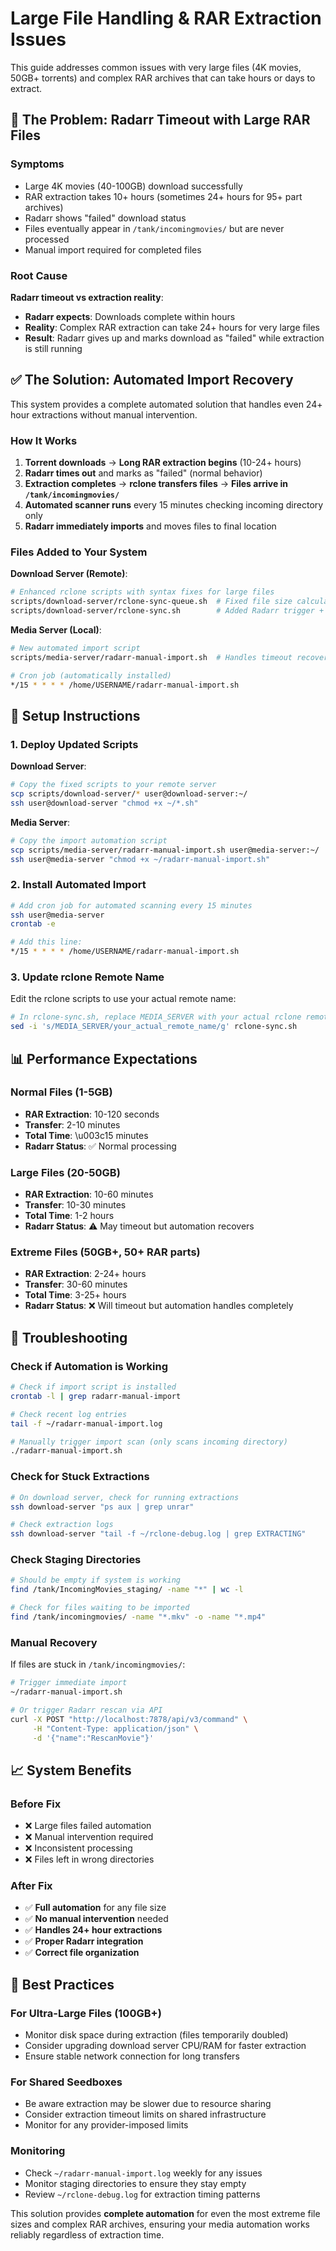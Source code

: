 # Large File Handling & RAR Extraction Issues

This guide addresses common issues with very large files (4K movies, 50GB+ torrents) and complex RAR archives that can take hours or days to extract.

## 🚨 The Problem: Radarr Timeout with Large RAR Files

### Symptoms
- Large 4K movies (40-100GB) download successfully
- RAR extraction takes 10+ hours (sometimes 24+ hours for 95+ part archives)
- Radarr shows "failed" download status
- Files eventually appear in `/tank/incomingmovies/` but are never processed
- Manual import required for completed files

### Root Cause
**Radarr timeout vs extraction reality**:
- **Radarr expects**: Downloads complete within hours
- **Reality**: Complex RAR extraction can take 24+ hours for very large files
- **Result**: Radarr gives up and marks download as "failed" while extraction is still running

## ✅ The Solution: Automated Import Recovery

This system provides a complete automated solution that handles even 24+ hour extractions without manual intervention.

### How It Works

1. **Torrent downloads** → **Long RAR extraction begins** (10-24+ hours)
2. **Radarr times out** and marks as "failed" (normal behavior)
3. **Extraction completes** → **rclone transfers files** → **Files arrive in `/tank/incomingmovies/`**
4. **Automated scanner runs** every 15 minutes checking incoming directory only
5. **Radarr immediately imports** and moves files to final location

### Files Added to Your System

**Download Server (Remote)**:
```bash
# Enhanced rclone scripts with syntax fixes for large files
scripts/download-server/rclone-sync-queue.sh  # Fixed file size calculation
scripts/download-server/rclone-sync.sh        # Added Radarr trigger + fixes
```

**Media Server (Local)**:
```bash
# New automated import script
scripts/media-server/radarr-manual-import.sh  # Handles timeout recovery

# Cron job (automatically installed)
*/15 * * * * /home/USERNAME/radarr-manual-import.sh
```

## 🔧 Setup Instructions

### 1. Deploy Updated Scripts

**Download Server**:
```bash
# Copy the fixed scripts to your remote server
scp scripts/download-server/* user@download-server:~/
ssh user@download-server "chmod +x ~/*.sh"
```

**Media Server**:
```bash
# Copy the import automation script
scp scripts/media-server/radarr-manual-import.sh user@media-server:~/
ssh user@media-server "chmod +x ~/radarr-manual-import.sh"
```

### 2. Install Automated Import

```bash
# Add cron job for automated scanning every 15 minutes
ssh user@media-server
crontab -e

# Add this line:
*/15 * * * * /home/USERNAME/radarr-manual-import.sh
```

### 3. Update rclone Remote Name

Edit the rclone scripts to use your actual remote name:
```bash
# In rclone-sync.sh, replace MEDIA_SERVER with your actual rclone remote name
sed -i 's/MEDIA_SERVER/your_actual_remote_name/g' rclone-sync.sh
```

## 📊 Performance Expectations

### Normal Files (1-5GB)
- **RAR Extraction**: 10-120 seconds
- **Transfer**: 2-10 minutes  
- **Total Time**: \u003c15 minutes
- **Radarr Status**: ✅ Normal processing

### Large Files (20-50GB)
- **RAR Extraction**: 10-60 minutes
- **Transfer**: 10-30 minutes
- **Total Time**: 1-2 hours
- **Radarr Status**: ⚠️ May timeout but automation recovers

### Extreme Files (50GB+, 50+ RAR parts)
- **RAR Extraction**: 2-24+ hours
- **Transfer**: 30-60 minutes
- **Total Time**: 3-25+ hours  
- **Radarr Status**: ❌ Will timeout but automation handles completely

## 🐛 Troubleshooting

### Check if Automation is Working

```bash
# Check if import script is installed
crontab -l | grep radarr-manual-import

# Check recent log entries
tail -f ~/radarr-manual-import.log

# Manually trigger import scan (only scans incoming directory)
./radarr-manual-import.sh
```

### Check for Stuck Extractions

```bash
# On download server, check for running extractions
ssh download-server "ps aux | grep unrar"

# Check extraction logs
ssh download-server "tail -f ~/rclone-debug.log | grep EXTRACTING"
```

### Check Staging Directories

```bash
# Should be empty if system is working
find /tank/IncomingMovies_staging/ -name "*" | wc -l

# Check for files waiting to be imported
find /tank/incomingmovies/ -name "*.mkv" -o -name "*.mp4"
```

### Manual Recovery

If files are stuck in `/tank/incomingmovies/`:

```bash
# Trigger immediate import
~/radarr-manual-import.sh

# Or trigger Radarr rescan via API
curl -X POST "http://localhost:7878/api/v3/command" \
     -H "Content-Type: application/json" \
     -d '{"name":"RescanMovie"}'
```

## 📈 System Benefits

### Before Fix
- ❌ Large files failed automation
- ❌ Manual intervention required
- ❌ Inconsistent processing
- ❌ Files left in wrong directories

### After Fix  
- ✅ **Full automation** for any file size
- ✅ **No manual intervention** needed
- ✅ **Handles 24+ hour extractions**
- ✅ **Proper Radarr integration**
- ✅ **Correct file organization**

## 🎯 Best Practices

### For Ultra-Large Files (100GB+)
- Monitor disk space during extraction (files temporarily doubled)
- Consider upgrading download server CPU/RAM for faster extraction
- Ensure stable network connection for long transfers

### For Shared Seedboxes
- Be aware extraction may be slower due to resource sharing
- Consider extraction timeout limits on shared infrastructure
- Monitor for any provider-imposed limits

### Monitoring
- Check `~/radarr-manual-import.log` weekly for any issues
- Monitor staging directories to ensure they stay empty
- Review `~/rclone-debug.log` for extraction timing patterns

This solution provides **complete automation** for even the most extreme file sizes and complex RAR archives, ensuring your media automation works reliably regardless of extraction time.
